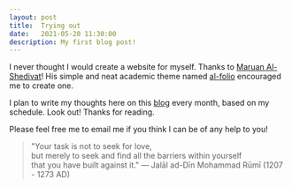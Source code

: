 ```yaml
---
layout: post
title:  Trying out
date:   2021-05-20 11:30:00
description: My first blog post!
---
```

I never thought I would create a website for myself. Thanks to <a href="https://www.cs.cmu.edu/~mshediva/" target="blank">Maruan Al-Shedivat</a>! His simple and neat academic theme named <a href="https://github.com/alshedivat/al-folio" target="blank">al-folio</a> encouraged me to create one.

I plan to write my thoughts here on this <a href="https://sribooshan.github.io/blog/" target="blank">blog</a> every month, based on my schedule. Look out! Thanks for reading.

Please feel free me to email me if you think I can be of any help to you!

<blockquote>
    "Your task is not to seek for love,<br>
    but merely to seek and find all the barriers within yourself<br>
    that you have built against it."
    — Jalāl ad-Dīn Mohammad Rūmī (1207 - 1273 AD)
</blockquote>


